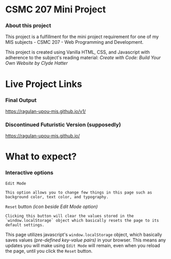 # CSMC 207 Mini Project 

### About this project
This project is a fulfillment for the mini project requirement for one of my MIS subjects - CSMC 207 - Web Programming and Development.

This project is created using Vanilla HTML, CSS, and Javascript with adherence to the subject's reading material: *Create with Code: Build Your Own Website by Clyde Hatter*

# Live Project Links
### Final Output
https://ragulan-upou-mis.github.io/v1/


### Discontinued Futuristic Version (supposedly)
https://ragulan-upou-mis.github.io/


# What to expect?

### Interactive options
`Edit Mode`
```
This option allows you to change few things in this page such as background color, text color, and typography.
```

`Reset` button *(icon beside Edit Mode option)* 
```
Clicking this button will clear the values stored in the `window.localStorage` object which basically resets the page to its default settings.
```

This page utilizes javascript's `window.localStorage` object, which basically saves values *(pre-defined key-value pairs)* in your browser. This means any updates you will make using `Edit Mode` will remain, even when you reload the page, until you click the `Reset` button.